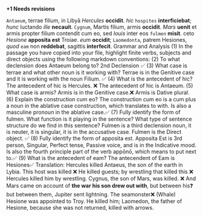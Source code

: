 **+1 Needs revisions**

`Antaeum`, terrae filium, in Libyā *Hercules* **occidit**. *hic* `hospites` **interficiebat**; *hunc* luctando *ille* **necauit**. `Cygnum`, Martis filium, armis **occidit**. *Mars* **uenit** et armis propter filium contendit cum eo, sed *Iouis* inter eos `fulmen` **misit**. ceto *Hesione* **apposita est** Troiae. *eum* **occidit**; `Laomedonta`, patrem Hesiones, *quod* `eam` non **reddebat**, sagittis **interfecit**.
Grammar and Analysis
(1) In the passage you have copied into your file, highlight finite verbs, subjects and direct objects using the following markdown conventions:
(2) To what declension does Antaeum belong to?
2nd Declension ✅
(3) What case is terrae and what other noun is it working with?
Terrae is in the Genitive case and it is working with the noun Filium. ✅
(4) What is the antecedent of hic?
The antecedent of hic is Hercules. ❌ The antecedent of hic is Antaeum.
(5) What case is armis?
Armis is in the Genitive case.❌ Armis is Dative plural.
(6) Explain the construction cum eo?
The construction cum eo is a cum plus a noun in the ablative case construction, which translates to with. Is also a masculine pronoun in the ablative case.✅
(7) Fully identify the form of fulmen. What function is it playing in the sentence? What type of sentence structure do we find in this sentence?
Fulmen is a third declension noun, it is neuter, it is singular, it is in the accusative case. Fulmen is the Direct object. ✅
(8) Fully identify the form of apposita est.
Apposita Est is 3rd person, Singular, Perfect tense, Passive voice, and is in the Indicative mood. Is also the fourth principle part of the verb appōnō, which means to put next to.✅
(9) What is the antecedent of eam?
The antecendent of Eam is Hesiones✅
Translation:
Hercules killed Antaeus, the son of the earth in Lybia. This host was killed ❌ He killed guests; by wrestling that killed this ❌ Hercules killed him by wrestling. Cygnus, the son of Mars, was killed. ❌ And Mars came on account of **the war his son drew out with**, but between his❓ but between them, Jupiter sent lightning. The seamonster❌ (Whale) Hesione was appointed to Troy. He killed him; Laomedon, the father of Hesione, because she was not returned, killed with arrows.
